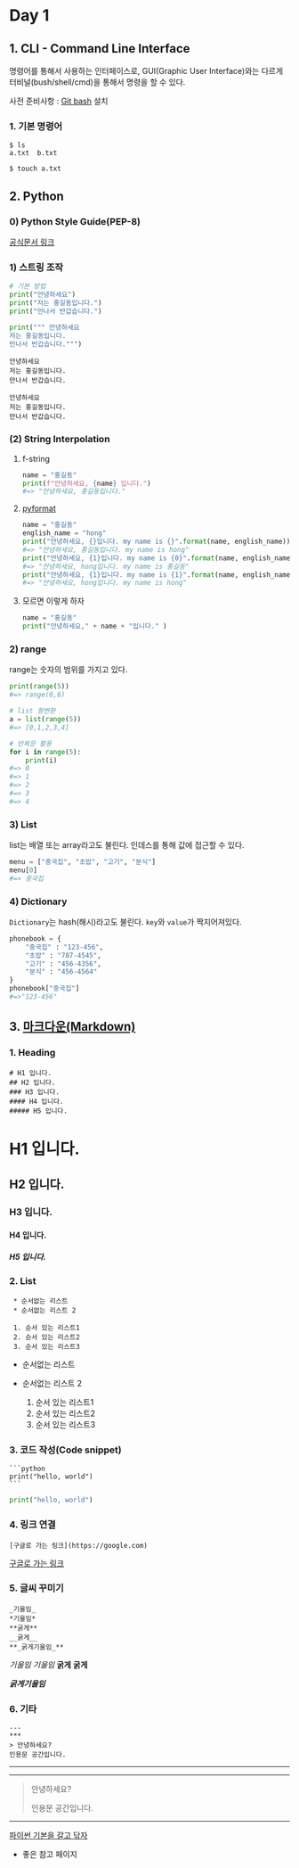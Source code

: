 #  Day 1 

## 1. CLI - Command Line Interface

명령어를 통해서 사용하는 인터페이스로,  GUI(Graphic User Interface)와는 다르게 터비널(bush/shell/cmd)을 통해서 명령을 할 수 있다.

사전 준비사항 : [Git bash](https://gitforwindows.org) 설치

### 1. 기본 명령어

```
$ ls
a.txt  b.txt

$ touch a.txt

```

## 2. Python

### 0) Python Style Guide(PEP-8)

 [공식문서 링크](https://www.python.org/dev/peps/pep-0008/)

###   1) 스트링 조작

```python
# 기본 방법
print("안녕하세요")
print("저는 홍길동입니다.")
print("만나서 반갑습니다.")

print(""" 안녕하세요
저는 홍길동입니다.
만나서 반갑습니다.""")

```

```안녕하세요
안녕하세요
저는 홍길동입니다.
만나서 반갑습니다.

안녕하세요
저는 홍길동입니다.
만나서 반갑습니다.
```



### (2) String Interpolation

1. f-string

   ```python
   name = "홍길동"
   print(f"안녕하세요, {name} 입니다.")
   #=> "안녕하세요, 홍길동입니다."
   ```

2. [pyformat](https://pyformat.info/)

   ```python
   name = "홍길동"
   english_name = "hong"
   print("안녕하세요, {}입니다. my name is {}".format(name, english_name))
   #=> "안녕하세요, 홍길동입니다. my name is hong"
   print("안녕하세요, {1}입니다. my name is {0}".format(name, english_name))
   #=> "안녕하세요, hong입니다. my name is 홍길동"
   print("안녕하세요, {1}입니다. my name is {1}".format(name, english_name))
   #=> "안녕하세요, hong입니다. my name is hong"
   ```

3. 모르면 이렇게 하자

   ```python
   name = "홍길동"
   print("안녕하세요," + name + "입니다." )
   ```


### 2) range

range는 숫자의 범위를 가지고 있다.

```python
print(range(5))
#=> range(0,6)

# list 형변환
a = list(range(5))
#=> [0,1,2,3,4]

# 반복문 활용
for i in range(5):
    print(i)
#=> 0
#=> 1
#=> 2
#=> 3
#=> 4
```



### 3) List

list는 배열 또는 array라고도 불린다. 인데스를 통해 값에 접근할 수 있다.

```python
menu = ["중국집", "초밥", "고기", "분식"]
menu[0]
#=> 중국집
```

### 4)  Dictionary

`Dictionary`는 hash(해시)라고도 불린다. `key`와 `value`가 짝지어져있다.

``` python
phonebook = {
    "중국집" : "123-456",
    "초밥" : "787-4545",
    "고기" : "456-4356",
    "분식" : "456-4564"
}
phonebook["중국집"]
#=>"123-456"
```



## 3. [마크다운(Markdown)](https://www.markdownguide.org/)



###   1. Heading

```
# H1 입니다.
## H2 입니다.
### H3 입니다.
#### H4 입니다.
##### H5 입니다.
```

# H1 입니다.
## H2 입니다.
### H3 입니다.
#### H4 입니다.
##### H5 입니다.



###   2. List

```
 * 순서없는 리스트
 * 순서없는 리스트 2
 
 1. 순서 있는 리스트1
 2. 순서 있는 리스트2
 3. 순서 있는 리스트3
```

* 순서없는 리스트
* 순서없는 리스트 2

  1. 순서 있는 리스트1
  2. 순서 있는 리스트2
  3. 순서 있는 리스트3



###   3. 코드 작성(Code snippet)

```
​```python
print("hello, world")
​```
```

```python
print("hello, world")
```



###   4. 링크 연결

```
[구글로 가는 링크](https://google.com)
```

[구글로 가는 링크](https://google.com)



###   5. 글씨 꾸미기

```
_기울임_
*기울임*
**굵게**
__굵게__
**_굵게기울임_**
```

_기울임_
*기울임*
**굵게**
__굵게__

**_굵게기울임_**



###   6. 기타

```
---
***
> 안녕하세요?
인용문 공간입니다.
```



---
***
> 안녕하세요?
>
> 인용문 공간입니다.





*************

[파이썬 기본을 갈고 닦자](https://wikidocs.net/book/1553)

- 좋은 참고 페이지